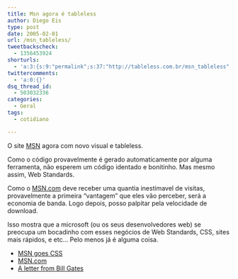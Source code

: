 ```yaml
---
title: Msn agora é tableless
author: Diego Eis
type: post
date: 2005-02-01
url: /msn_tableless/
tweetbackscheck:
  - 1356453924
shorturls:
  - 'a:3:{s:9:"permalink";s:37:"http://tableless.com.br/msn_tableless";s:7:"tinyurl";s:26:"http://tinyurl.com/3kl9mld";s:4:"isgd";s:19:"http://is.gd/oFps46";}'
twittercomments:
  - 'a:0:{}'
dsq_thread_id:
  - 503032336
categories:
  - Geral
tags:
  - cotidiano

---
```

O site [MSN][1] agora com novo visual e tableless.
                  
Como o código provavelmente é gerado automaticamente por alguma ferramenta, não esperem um código identado e bonitinho. Mas mesmo assim, Web Standards. 

Como o [MSN.com][1] deve receber uma quantia inestimavel de visitas, provavelmente a primeira &#8220;vantagem&#8221; que eles vão perceber, será a economia de banda. Logo depois, posso palpitar pela velocidade de download.
                  
Isso mostra que a microsoft (ou os seus desenvolvedores web) se preocupa um bocadinho com esses negócios de Web Standards, CSS, sites mais rápidos, e etc&#8230; Pelo menos já é alguma coisa. 

  * [MSN goes CSS][2]
  * [MSN.com][1]
  * [A letter from Bill Gates][3]

 [1]: http://www.msn.com/
 [2]: http://www.stopdesign.com/log/2005/01/31/msn-goes-css.html
 [3]: http://specials.msn.com/letter/billgates.html